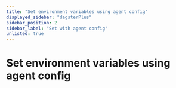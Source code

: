 ```yaml
---
title: "Set environment variables using agent config"
displayed_sidebar: "dagsterPlus"
sidebar_position: 2
sidebar_label: "Set with agent config"
unlisted: true
---
```


# Set environment variables using agent config
